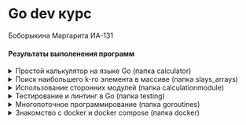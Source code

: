 # Go dev курс
Боборыкина Маргарита ИА-131
#### Результаты выполенения программ
<details><summary>Простой калькулятор на языке Go (папка calculator)</summary>
  
  <img src = "calculator/src/calc.png">
</details>

<details><summary>Поиск наибольшего k-го элемента в массиве (папка slays_arrays)</summary>
  <img src = "slays_arrays/src/main.png">
</details>

<details><summary>Использование сторонних модулей (папка calculationmodule)</summary>
  <img src = "calculationmodule/src/main.png">

  <img src = "calculationmodule/src/main2.png">

  <img src = "calculationmodule/src/module.png">
</details>


<details><summary>Тестирование и линтинг в Go (папка testing)</summary>
  <img src = "testing/src/db.png">
  
  <img src = "testing/src/wifi.png">
</details>

<details><summary>Многопоточное программирование (папка goroutines)</summary>
 <img src = "src/result.png">
</details>

<details><summary>Знакомство с docker и docker compose (папка docker)</summary>

Контейнер с фронтендом:

  <img src = "docker/src/f.png">

Контейнер с бэкендом:
  
  <img src = "docker/src/b.png">

Результат запуска проекта при помощи docker-compose (фронтенд):

<img src = "docker/src/comp_f.png">

Результат запуска проекта при помощи docker-compose (бэкенд):

<img src = "docker/src/comp_b.png">
</details>